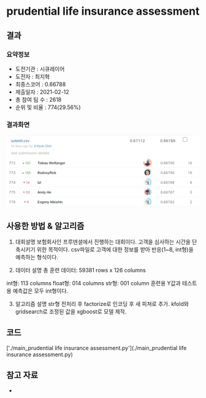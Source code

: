 # prudential life insurance assessment

## 결과

### 요약정보

- 도전기관 : 시큐레이어
- 도전자 : 최지혁
- 최종스코어 : 0.66788
- 제출일자 : 2021-02-12
- 총 참여 팀 수 : 2618
- 순위 및 비율 : 774(29.56%)

### 결과화면

![leaderboard](./img/leaderboard.png)

## 사용한 방법 & 알고리즘
1. 대회설명
보험회사인 프루덴셜에서 진행하는 대회이다. 고객을 심사하는 시간을 단축시키기 위한 목적이다. csv파일로 고객에 대한 정보를 받아 반응(1~8, int형)을 예측하는 형식이다.

2. 데이터 설명
총 훈련 데이터: 59381 rows x 126 columns
 
int형:   113 columns
float형: 014 columns
 str형:    001 column
훈련용 Y값과 테스트용 예측값은 모두 int형이다.

3. 알고리즘 설명
str형 전처리 후 factorize로 인코딩 후 새 피쳐로 추가. kfold와 gridsearch로 조정된 값을 xgboost로 모델 제작.


## 코드

['./main_prudential life insurance assessment.py'](./main_prudential life insurance assessment.py)

## 참고 자료

- 
